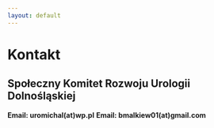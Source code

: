 ```yaml
---
layout: default
---
```

Kontakt
===

Społeczny Komitet Rozwoju Urologii Dolnośląskiej
---
**Email: uromichal(at)wp.pl**
**Email: bmalkiew01(at)gmail.com**